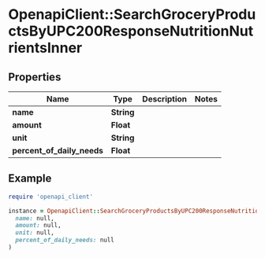 # OpenapiClient::SearchGroceryProductsByUPC200ResponseNutritionNutrientsInner

## Properties

| Name | Type | Description | Notes |
| ---- | ---- | ----------- | ----- |
| **name** | **String** |  |  |
| **amount** | **Float** |  |  |
| **unit** | **String** |  |  |
| **percent_of_daily_needs** | **Float** |  |  |

## Example

```ruby
require 'openapi_client'

instance = OpenapiClient::SearchGroceryProductsByUPC200ResponseNutritionNutrientsInner.new(
  name: null,
  amount: null,
  unit: null,
  percent_of_daily_needs: null
)
```

